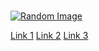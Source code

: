 ### 

[![Random Image](https://readme-multilang.vercel.app/api/getimage)](https://readme-multilang.vercel.app/api/getimage)


[Link 1](https://readme-multilang.vercel.app/api/getimage?choice=1&callback=https://github.com/Anne-Hyeyeon)
[Link 2](https://readme-multilang.vercel.app/api/getimage?choice=2&callback=https://github.com/Anne-Hyeyeon)
[Link 3](https://readme-multilang.vercel.app/api/getimage?choice=3&callback=https://github.com/Anne-Hyeyeon)

<!--
**Anne-Hyeyeon/Anne-Hyeyeon** is a ✨ _special_ ✨ repository because its `README.md` (this file) appears on your GitHub profile.

Here are some ideas to get you started:

- 🔭 I’m currently working on ...
- 🌱 I’m currently learning ...
- 👯 I’m looking to collaborate on ...
- 🤔 I’m looking for help with ...
- 💬 Ask me about ...
- 📫 How to reach me: ...
- 😄 Pronouns: ...
- ⚡ Fun fact: ...
-->

